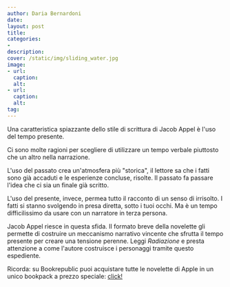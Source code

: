 ```yaml
---
author: Daria Bernardoni
date: 
layout: post
title: 
categories:
-
description:
cover: /static/img/sliding_water.jpg
image: 
- url:
  caption:
  alt:
- url:
  caption:
  alt:
tag:
---
```

Una caratteristica spiazzante dello stile di scrittura di Jacob Appel è l'uso del tempo presente. 

Ci sono molte ragioni per scegliere di utilizzare un tempo verbale piuttosto che un altro nella narrazione. 

L'uso del passato crea un'atmosfera più "storica", il lettore sa che i fatti sono già accaduti e le esperienze concluse, risolte. Il passato fa passare l'idea che ci sia un finale già scritto. 

L'uso del presente, invece, permea tutto il racconto di un senso di irrisolto. I fatti si stanno svolgendo in presa diretta, sotto i tuoi occhi. Ma è un tempo difficilissimo da usare con un narratore in terza persona. 

Jacob Appel riesce in questa sfida. Il formato breve della novelette gli permette di costruire un meccanismo narrativo vincente che sfrutta il tempo presente per creare una tensione perenne. Leggi <em>Radiazione</em> e presta attenzione a come l'autore costruisce i personaggi tramite questo espediente. 

Ricorda: su Bookrepublic puoi acquistare tutte le novelette di Apple in un unico bookpack a prezzo speciale: [click!](http://www.bookrepublic.it/book/novelette-letterarie-appel/)
